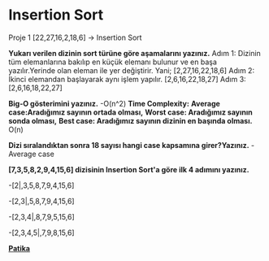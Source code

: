# Insertion Sort
Proje 1
[22,27,16,2,18,6] -> Insertion Sort

**Yukarı verilen dizinin sort türüne göre aşamalarını yazınız.**
Adım 1: Dizinin tüm elemanlarına bakılıp en küçük elemanı bulunur ve en başa yazılır.Yerinde olan eleman ile yer değiştirir.
Yani; [2,27,16,22,18,6]
Adım 2: İkinci elemandan başlayarak aynı işlem yapılır. [2,6,16,22,18,27]
Adım 3:[2,6,16,18,22,27]

**Big-O gösterimini yazınız.**
-O(n^2)
**Time Complexity:**
**Average case:Aradığımız sayının ortada olması,** 
**Worst case: Aradığımız sayının sonda olması,** 
**Best case: Aradığımız sayının dizinin en başında olması.** O(n)


**Dizi sıralandıktan sonra 18 sayısı hangi case kapsamına girer?Yazınız.**
-Average case 


**[7,3,5,8,2,9,4,15,6] dizisinin Insertion Sort'a göre ilk 4 adımını yazınız.**

-[2|,3,5,8,7,9,4,15,6]

-[2,3|,5,8,7,9,4,15,6]

-[2,3,4|,8,7,9,5,15,6]

-[2,3,4,5|,7,9,8,15,6]

**[Patika](www.patika.dev)**
